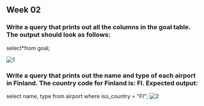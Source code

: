 ## Week 02
### Write a query that prints out all the columns in the goal table. The output should look as follows: <br>
select*from goal; 

![1](https://github.com/user-attachments/assets/0ed8909a-164a-49b4-8d6a-35ca1257c7fd)


### Write a query that prints out the name and type of each airport in Finland. The country code for Finland is: FI. Expected output: <br>
select name, type from airport where iso_country = "FI";
![2](https://github.com/user-attachments/assets/02d2bbf0-23b6-4dc7-9659-f1a4b9521c18)


